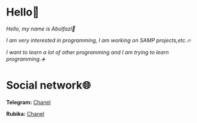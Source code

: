 # **Hello👋**


*Hello, my name is Abulfazl👋*


*I am very interested in programming,*
*I am working on SAMP projects,etc.🔥*


*I want to learn a lot of other programming and I am trying to learn programming.✈️*


# **Social network🌐**
**Telegram:** [Chanel](https://t.me/DevSampX)

**Rubika:**  [Chanel](https://rubika.ir/Devsampx)


<!--
**AboolfazlShokry/AboolfazlShokry** is a ✨ _special_ ✨ repository because its `README.md` (this file) appears on your GitHub profile.

Here are some ideas to get you started:

Page Rubika:https://rubika.ir/Devsampx

Page Telegram:https://t.me/DevSampX
- 👯 I’m looking to collaborate on ...
- 🤔 I’m looking for help with ...
- 💬 Ask me about ...
- 📫 How to reach me: ...
- 😄 Pronouns: ...
- ⚡ Fun fact: ...
-->
